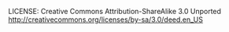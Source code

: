 LICENSE:	Creative Commons Attribution-ShareAlike 3.0 Unported
		http://creativecommons.org/licenses/by-sa/3.0/deed.en_US
